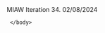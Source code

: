 <html>
	MIAW Iteration 34. 02/08/2024
	<body>
<script type='text/javascript'>
	function initEmbeddedMessaging() {
		try {
			embeddedservice_bootstrap.settings.language = 'en_US'; // For example, enter 'en' or 'en-US'

			window.addEventListener("onEmbeddedMessagingReady", () => {            
				console.log( "Inside Prechat API!!" );
				embeddedservice_bootstrap.prechatAPI.setHiddenPrechatFields( { "Access_Token" : "0b292b99-6c8b-4caa-aa7a-0cd4cd5137cc", "Origin_Page" : "/home/my-accounts", "Session_Token" : "87e10251-3892-4add-8fce-c1af9aed77b3" });
			});
   
			embeddedservice_bootstrap.init(
				'00DUB000002gKO7',
				'MIAW_Bot',
				'https://bordgaisenergyeandu--karishbot.sandbox.my.site.com/ESWMIAWBot1723819197280',
				{
					scrt2URL: 'https://bordgaisenergyeandu--karishbot.sandbox.my.salesforce-scrt.com'
				}
			);
		} catch (err) {
			console.error('Error loading Embedded Messaging: ', err);
		}
	};
</script>
<script type='text/javascript' src='https://bordgaisenergyeandu--karishbot.sandbox.my.site.com/ESWMIAWBot1723819197280/assets/js/bootstrap.min.js' onload='initEmbeddedMessaging()'></script>

 	 </body>
</html>
